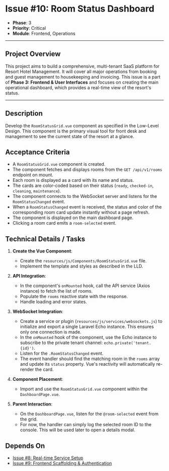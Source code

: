 # Issue #10: Room Status Dashboard

-   **Phase**: 3
-   **Priority**: Critical
-   **Module**: Frontend, Operations

---

## Project Overview

This project aims to build a comprehensive, multi-tenant SaaS platform for Resort Hotel Management. It will cover all major operations from booking and guest management to housekeeping and invoicing. This issue is a part of **Phase 3: Frontend & User Interfaces** and focuses on creating the main operational dashboard, which provides a real-time view of the resort's status.

---

## Description

Develop the `RoomStatusGrid.vue` component as specified in the Low-Level Design. This component is the primary visual tool for front desk and management to see the current state of the resort at a glance.

## Acceptance Criteria

-   A `RoomStatusGrid.vue` component is created.
-   The component fetches and displays rooms from the `GET /api/v1/rooms` endpoint on mount.
-   Each room is displayed as a card with its name and status.
-   The cards are color-coded based on their status (`ready`, `checked-in`, `cleaning`, `maintenance`).
-   The component connects to the WebSocket server and listens for the `RoomStatusChanged` event.
-   When a `RoomStatusChanged` event is received, the status and color of the corresponding room card update instantly without a page refresh.
-   The component is displayed on the main dashboard page.
-   Clicking a room card emits a `room-selected` event.

## Technical Details / Tasks

1.  **Create the Vue Component**:
    -   Create the `resources/js/Components/RoomStatusGrid.vue` file.
    -   Implement the template and styles as described in the LLD.

2.  **API Integration**:
    -   In the component's `onMounted` hook, call the API service (Axios instance) to fetch the list of rooms.
    -   Populate the `rooms` reactive state with the response.
    -   Handle loading and error states.

3.  **WebSocket Integration**:
    -   Create a service or plugin (`resources/js/services/websockets.js`) to initialize and export a single Laravel Echo instance. This ensures only one connection is made.
    -   In the `onMounted` hook of the component, use the Echo instance to subscribe to the private tenant channel: `echo.private('tenant.{id}')`.
    -   Listen for the `.RoomStatusChanged` event.
    -   The event handler should find the matching room in the `rooms` array and update its `status` property. Vue's reactivity will automatically re-render the card.

4.  **Component Placement**:
    -   Import and use the `RoomStatusGrid.vue` component within the `DashboardPage.vue`.

5.  **Parent Interaction**:
    -   On the `DashboardPage.vue`, listen for the `@room-selected` event from the grid.
    -   For now, the handler can simply log the selected room ID to the console. This will be used later to open a details modal.

## Depends On

-   [Issue #8: Real-time Service Setup](08_Realtime_Setup.md)
-   [Issue #9: Frontend Scaffolding & Authentication](09_Frontend_Scaffolding.md)
